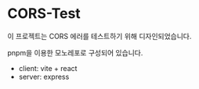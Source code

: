 # CORS-Test

이 프로젝트는 CORS 에러를 테스트하기 위해 디자인되었습니다.

pnpm을 이용한 모노레포로 구성되어 있습니다.

- client: vite + react
- server: express
